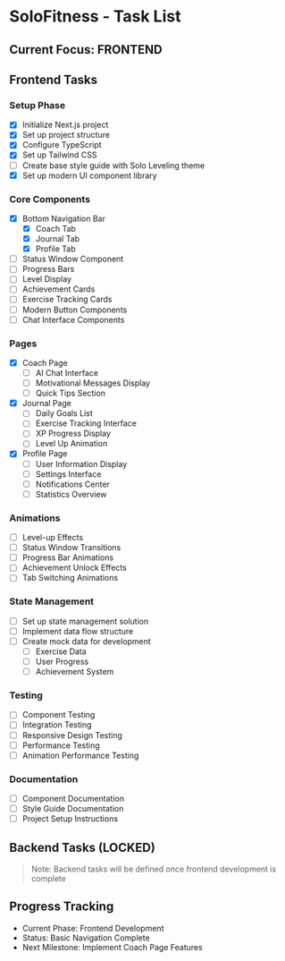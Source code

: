 # SoloFitness - Task List

## Current Focus: FRONTEND

## Frontend Tasks

### Setup Phase
- [x] Initialize Next.js project
- [x] Set up project structure
- [x] Configure TypeScript
- [x] Set up Tailwind CSS
- [ ] Create base style guide with Solo Leveling theme
- [x] Set up modern UI component library

### Core Components
- [x] Bottom Navigation Bar
  - [x] Coach Tab
  - [x] Journal Tab
  - [x] Profile Tab
- [ ] Status Window Component
- [ ] Progress Bars
- [ ] Level Display
- [ ] Achievement Cards
- [ ] Exercise Tracking Cards
- [ ] Modern Button Components
- [ ] Chat Interface Components

### Pages
- [x] Coach Page
  - [ ] AI Chat Interface
  - [ ] Motivational Messages Display
  - [ ] Quick Tips Section
- [x] Journal Page
  - [ ] Daily Goals List
  - [ ] Exercise Tracking Interface
  - [ ] XP Progress Display
  - [ ] Level Up Animation
- [x] Profile Page
  - [ ] User Information Display
  - [ ] Settings Interface
  - [ ] Notifications Center
  - [ ] Statistics Overview

### Animations
- [ ] Level-up Effects
- [ ] Status Window Transitions
- [ ] Progress Bar Animations
- [ ] Achievement Unlock Effects
- [ ] Tab Switching Animations

### State Management
- [ ] Set up state management solution
- [ ] Implement data flow structure
- [ ] Create mock data for development
  - [ ] Exercise Data
  - [ ] User Progress
  - [ ] Achievement System

### Testing
- [ ] Component Testing
- [ ] Integration Testing
- [ ] Responsive Design Testing
- [ ] Performance Testing
- [ ] Animation Performance Testing

### Documentation
- [ ] Component Documentation
- [ ] Style Guide Documentation
- [ ] Project Setup Instructions

## Backend Tasks (LOCKED)
> Note: Backend tasks will be defined once frontend development is complete

## Progress Tracking
- Current Phase: Frontend Development
- Status: Basic Navigation Complete
- Next Milestone: Implement Coach Page Features 